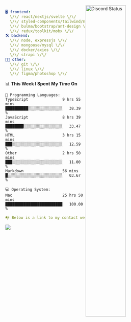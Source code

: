 
<a href="https://discord.com/users/279302975371870218" target="_blank">
    <img width="50%" align="right" alt="Discord Status" src="https://lanyard.cnrad.dev/api/279302975371870218?bg=161B22&borderRadius=5px%205px%200%200&hideTimestamp=true&idleMessage=Just%20chillin%27%20at%20the%20moment&animated=true">
</a>

```yaml
🖥️ frontend: 
  \/\/ react/nextjs/svelte \/\/
  \/\/ styled-components/tailwind/mui/
  \/\/ bulma/bootstrap/ant-design \/\/
  \/\/ redux/toolkit/mobx \/\/
🛠 backend: 
  \/\/ node, expressjs \/\/
  \/\/ mongoose/mysql \/\/
  \/\/ docker/axios \/\/
  \/\/ strapi \/\/
👨‍💻 other: 
  \/\/ git \/\/ 
  \/\/ linux \/\/
  \/\/ figma/photoshop \/\/
```
<!--START_SECTION:waka-->
📊 **This Week I Spent My Time On** 

```text
💬 Programming Languages: 
TypeScript               9 hrs 55 mins       ██████████░░░░░░░░░░░░░░░   38.39 % 
JavaScript               8 hrs 39 mins       ████████░░░░░░░░░░░░░░░░░   33.47 % 
HTML                     3 hrs 15 mins       ███░░░░░░░░░░░░░░░░░░░░░░   12.59 % 
Other                    2 hrs 50 mins       ███░░░░░░░░░░░░░░░░░░░░░░   11.00 % 
Markdown                 56 mins             █░░░░░░░░░░░░░░░░░░░░░░░░   03.67 % 

💻 Operating System: 
Mac                      25 hrs 50 mins      █████████████████████████   100.00 % 
```


<!--END_SECTION:waka-->
```yaml
📭 Below is a link to my contact website 
```
<a href="https://mxns.xyz" target="_black"> <img src="https://img.shields.io/badge/website-161B22?style=for-the-badge&logo=About.me&logoColor=white"></img> <a/>
